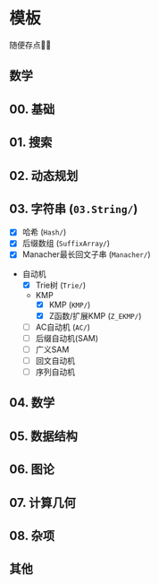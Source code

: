 # 模板

随便存点📝✅

## 数学

## 00. 基础

## 01. 搜索

## 02. 动态规划

## 03. 字符串 (`03.String/`)

- [x] 哈希 (`Hash/`)
- [x] 后缀数组 (`SuffixArray/`)
- [x] Manacher最长回文子串 (`Manacher/`)
- 自动机
  - [x] Trie树 (`Trie/`)
  - KMP
    - [x] KMP (`KMP/`)
    - [x] Z函数/扩展KMP (`Z_EKMP/`)
  - [ ] AC自动机 (`AC/`)
  - [ ] 后缀自动机(SAM)
  - [ ] 广义SAM
  - [ ] 回文自动机
  - [ ] 序列自动机

## 04. 数学

## 05. 数据结构

## 06. 图论

## 07. 计算几何

## 08. 杂项

## 其他
